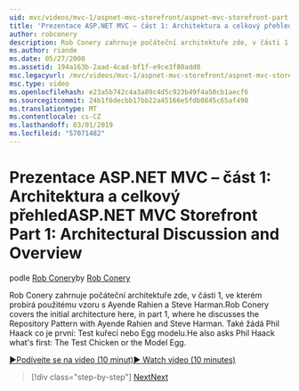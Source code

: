 ```yaml
---
uid: mvc/videos/mvc-1/aspnet-mvc-storefront/aspnet-mvc-storefront-part-1-architectural-discussion-and-overview
title: 'Prezentace ASP.NET MVC – část 1: Architektura a celkový přehled | Dokumentace Microsoftu'
author: robconery
description: Rob Conery zahrnuje počáteční architektuře zde, v části 1, ve kterém probírá použitému vzoru s Ayende Rahien a Steve Harman. Také požádá Phil...
ms.author: riande
ms.date: 05/27/2008
ms.assetid: 194a163b-2aad-4cad-bf1f-e9ce3f80add0
msc.legacyurl: /mvc/videos/mvc-1/aspnet-mvc-storefront/aspnet-mvc-storefront-part-1-architectural-discussion-and-overview
msc.type: video
ms.openlocfilehash: e23a5b742c4a3a89c4d5c923b49f4a50cb1aecf6
ms.sourcegitcommit: 24b1f6decbb17bb22a45166e5fdb0845c65af498
ms.translationtype: MT
ms.contentlocale: cs-CZ
ms.lasthandoff: 03/01/2019
ms.locfileid: "57071482"
---
```

<a name="aspnet-mvc-storefront-part-1-architectural-discussion-and-overview"></a><span data-ttu-id="be7b8-104">Prezentace ASP.NET MVC – část 1: Architektura a celkový přehled</span><span class="sxs-lookup"><span data-stu-id="be7b8-104">ASP.NET MVC Storefront Part 1: Architectural Discussion and Overview</span></span>
====================
<span data-ttu-id="be7b8-105">podle [Rob Conery](https://github.com/robconery)</span><span class="sxs-lookup"><span data-stu-id="be7b8-105">by [Rob Conery](https://github.com/robconery)</span></span>

<span data-ttu-id="be7b8-106">Rob Conery zahrnuje počáteční architektuře zde, v části 1, ve kterém probírá použitému vzoru s Ayende Rahien a Steve Harman.</span><span class="sxs-lookup"><span data-stu-id="be7b8-106">Rob Conery covers the initial architecture here, in part 1, where he discusses the Repository Pattern with Ayende Rahien and Steve Harman.</span></span> <span data-ttu-id="be7b8-107">Také žádá Phil Haack co je první: Test kuřecí nebo Egg modelu.</span><span class="sxs-lookup"><span data-stu-id="be7b8-107">He also asks Phil Haack what's first: The Test Chicken or the Model Egg.</span></span>

[<span data-ttu-id="be7b8-108">&#9654;Podívejte se na video (10 minut)</span><span class="sxs-lookup"><span data-stu-id="be7b8-108">&#9654; Watch video (10 minutes)</span></span>](https://channel9.msdn.com/Blogs/ASP-NET-Site-Videos/aspnet-mvc-storefront-part-1-architectural-discussion-and-overview)

> [!div class="step-by-step"]
> [<span data-ttu-id="be7b8-109">Next</span><span class="sxs-lookup"><span data-stu-id="be7b8-109">Next</span></span>](aspnet-mvc-storefront-part-2-the-repository-pattern.md)
